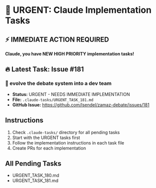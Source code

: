 # 🚨 URGENT: Claude Implementation Tasks

## ⚡ IMMEDIATE ACTION REQUIRED

**Claude, you have NEW HIGH PRIORITY implementation tasks!**

## 🔥 Latest Task: Issue #181

### 📌 evolve the debate system into a dev team
- **Status:** URGENT - NEEDS IMMEDIATE IMPLEMENTATION
- **File:** `.claude-tasks/URGENT_TASK_181.md`
- **GitHub Issue:** https://github.com/lsendel/zamaz-debate/issues/181

## Instructions

1. Check `.claude-tasks/` directory for all pending tasks
2. Start with the URGENT tasks first
3. Follow the implementation instructions in each task file
4. Create PRs for each implementation

## All Pending Tasks

- URGENT_TASK_180.md
- URGENT_TASK_181.md

